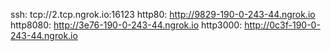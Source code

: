 ssh: tcp://2.tcp.ngrok.io:16123 
http80: http://9829-190-0-243-44.ngrok.io 
http8080: http://3e76-190-0-243-44.ngrok.io 
http3000: http://0c3f-190-0-243-44.ngrok.io 
